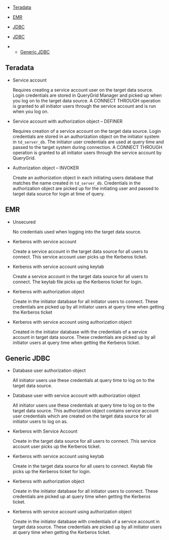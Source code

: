 
-   [Teradata](#Teradata)

-   [EMR](#EMR)

-   [JDBC](#GenericJDBC)

-   [JDBC](#Generic-JDBC)

-   -   [Generic JDBC](#Generic_JDBC)


## Teradata


-   Service account

    Requires creating a service account user on the target data source. Login credentials are stored in QueryGrid Manager and picked up when you log on to the target data source. A CONNECT THROUGH operation is granted to all initiator users through the service account and is run when you log on.

-   Service account with authorization object – DEFINER

    Requires creation of a service account on the target data source. Login credentials are stored in an authorization object on the initiator system in `td_server_db`. The initiator user credentials are used at query time and passed to the target system during connection. A CONNECT THROUGH operation is granted to all initiator users through the service account by QueryGrid.

-   Authorization object – INVOKER

    Create an authorization object in each initiating users database that matches the name created in `td_server_db`. Credentials in the authorization object are picked up for the initiating user and passed to target data source for login at time of query.


## EMR


-   Unsecured

    No credentials used when logging into the target data source.

-   Kerberos with service account

    Create a service account in the target data source for all users to connect. This service account user picks up the Kerberos ticket.

-   Kerberos with service account using keytab

    Create a service account in the target data source for all users to connect. The keytab file picks up the Kerberos ticket for login.

-   Kerberos with authorization object

    Create in the initiator database for all initiator users to connect. These credentials are picked up by all initiator users at query time when getting the Kerberos ticket

-   Kerberos with service account using authorization object

    Created in the initiator database with the credentials of a service account in target data source. These credentials are picked up by all initiator users at query time when getting the Kerberos ticket.


## Generic JDBC


-   Database user authorization object

    All initiator users use these credentials at query time to log on to the target data source.

-   Database user with service account with authorization object

    All initiator users use these credentials at query time to log on to the target data source. This authorization object contains service account user credentials which are created on the target data source for all initiator users to log on as.

-   Kerberos with Service Account

    Create in the target data source for all users to connect. This service account user picks up the Kerberos ticket.

-   Kerberos with service account using keytab

    Create in the target data source for all users to connect. Keytab file picks up the Kerberos ticket for login.

-   Kerberos with authorization object

    Create in the initiator database for all initiator users to connect. These credentials are picked up at query time when getting the Kerberos ticket.

-   Kerberos with service account using authorization object

    Create in the initiator database with credentials of a service account in target data source. These credentials are picked up by all initiator users at query time when getting the Kerberos ticket.


